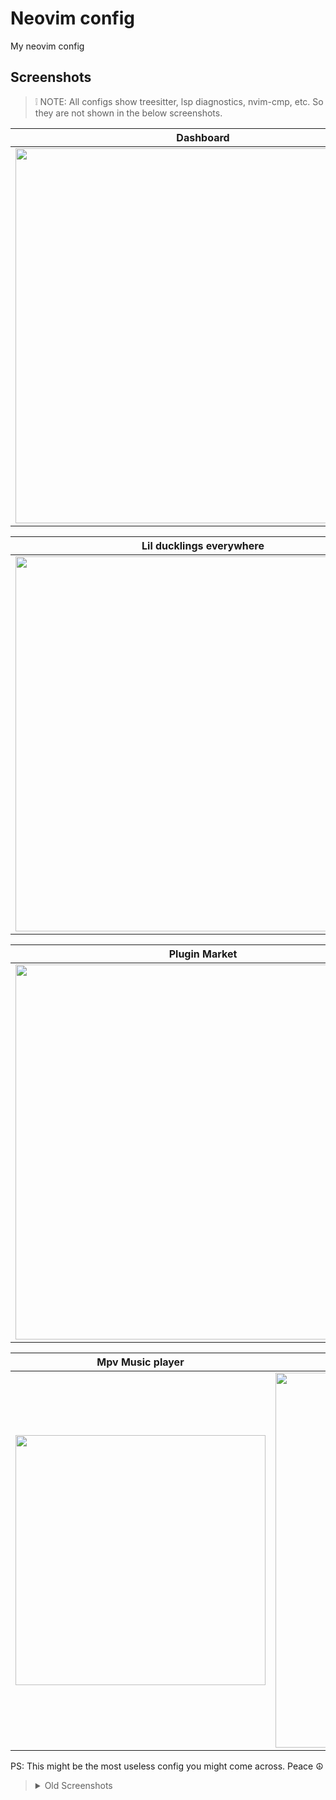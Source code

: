 # Neovim config
My neovim config

## Screenshots
> ❕ NOTE: All configs show treesitter, lsp diagnostics, nvim-cmp, etc. So they are not shown in the below screenshots.

| Dashboard | Init file |
|---|---|
| <img width=600 src="https://github.com/tamton-aquib/nvim/assets/77913442/c0054c4b-c931-43d9-8f55-eca550755785" /> | <img width=600 src="https://github.com/tamton-aquib/nvim/assets/77913442/700b1119-f088-45bd-aba5-11081eaa29a7" /> |

| Lil ducklings everywhere | Animated float open |
|---|---|
| <img width=600 src="https://github.com/tamton-aquib/nvim/assets/77913442/4f02c929-d968-4bf6-ac89-701ef852c66b" /> | <img width=600 src="https://github.com/tamton-aquib/nvim/assets/77913442/ea93ed3b-f66e-4720-95e1-39a29f4e823c" /> |

| Plugin Market | Read XKCD when bored |
|---|---|
| <img width=600 src="https://github.com/tamton-aquib/nvim/assets/77913442/5fb6be32-c7a3-420f-8542-4900f705fb61" /> | <img width=600 src="https://github.com/tamton-aquib/nvim/assets/77913442/e8234ada-8562-4e98-8a5c-b7304bd2b701" /> |

| Mpv Music player | Raining inside |
|---|---|
| <img height=400 src="https://github.com/tamton-aquib/nvim/assets/77913442/11c2f3db-6323-41ba-861f-91d3d800b4ca" /> | <img width=600 src="https://github.com/tamton-aquib/nvim/assets/77913442/a5873e97-12a8-4474-a964-205f3c1b35ae" /> |


PS: This might be the most useless config you might come across. Peace ☮️


> <details>
> <summary>Old Screenshots</summary>
> 
> ![image](https://user-images.githubusercontent.com/77913442/146633265-bdbcdae3-29b2-4058-b217-d5f2b162af40.png)
> ![image](https://user-images.githubusercontent.com/77913442/146633549-c098e7ca-6f6d-4740-8ab6-531d8a030555.png)
> ![image](https://user-images.githubusercontent.com/77913442/146633580-3fa0430e-228e-4010-97ca-46ea58cffc14.png)
> </details>
